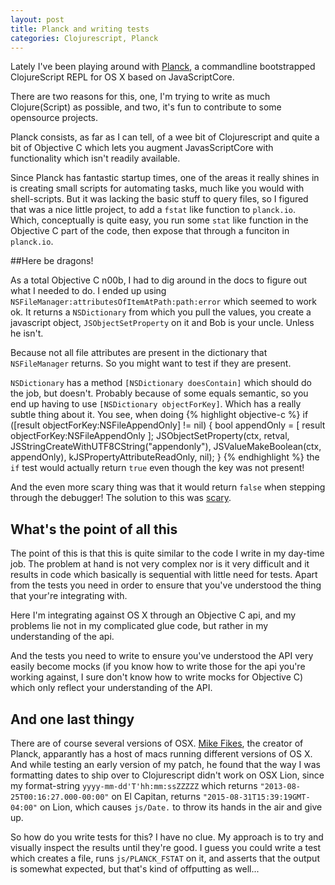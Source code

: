 ```yaml
---
layout: post
title: Planck and writing tests
categories: Clojurescript, Planck
---
```


Lately I've been playing around with [Planck](http://planck-repl.org),
a commandline bootstrapped ClojureScript REPL for OS X based on
JavaScriptCore.

There are two reasons for this, one, I'm trying to write as much
Clojure(Script) as possible, and two, it's fun to contribute to some
opensource projects.

Planck consists, as far as I can tell, of a wee bit of Clojurescript
and quite a bit of Objective C which lets you augment JavasScriptCore
with functionality which isn't readily available.

Since Planck has fantastic startup times, one of the areas it really
shines in is creating small scripts for automating tasks, much like
you would with shell-scripts. But it was lacking the basic stuff to
query files, so I figured that was a nice little project, to add a
`fstat` like function to `planck.io`. Which, conceptually is quite
easy, you run some `stat` like function in the Objective C part of the
code, then expose that through a funciton in `planck.io`.

##Here be dragons!

As a total Objective C n00b, I had to dig around in the docs to figure
out what I needed to do. I ended up using
`NSFileManager:attributesOfItemAtPath:path:error` which seemed to work
ok. It returns a `NSDictionary` from which you pull the values, you
create a javascript object, `JSObjectSetProperty` on it and Bob is
your uncle. Unless he isn't.

Because not all file attributes are present in the dictionary that
`NSFileManager` returns. So you might want to test if they are
present.

`NSDictionary` has a method `[NSDictionary doesContain]` which should
do the job, but doesn't. Probably because of some equals semantic, so
you end up having to use `[NSDictionary objectForKey]`. Which has a
really subtle thing about it. You see, when doing
{% highlight objective-c %}
if ([result objectForKey:NSFileAppendOnly] != nil) {
   bool appendOnly = [ result objectForKey:NSFileAppendOnly ];
   JSObjectSetProperty(ctx, retval, JSStringCreateWithUTF8CString("appendonly"),
                       JSValueMakeBoolean(ctx, appendOnly),
		       kJSPropertyAttributeReadOnly, nil);
}
{% endhighlight %}
the `if` test would actually return `true` even though the key was not present!

And the even more scary thing was that it would return `false` when
stepping through the debugger! The solution to this was
[scary](https://github.com/mfikes/planck/blob/master/planck/PLKClojureScriptEngine.m#L570).

## What's the point of all this

The point of this is that this is quite similar to the code I write in
my day-time job. The problem at hand is not very complex nor is it
very difficult and it results in code which basically is sequential
with little need for tests. Apart from the tests you need in order to
ensure that you've understood the thing that your're integrating with.

Here I'm integrating against OS X through an Objective C api, and my
problems lie not in my complicated glue code, but rather in my
understanding of the api.

And the tests you need to write to ensure you've understood the API
very easily become mocks (if you know how to write those for the api
you're working against, I sure don't know how to write mocks for
Objective C) which only reflect your understanding of the API.

## And one last thingy

There are of course several versions of
OSX. [Mike Fikes](https://www.twitter.com/mfikes), the creator of
Planck, apparantly has a host of macs running different versions of OS
X. And while testing an early version of my patch, he found that the
way I was formatting dates to ship over to Clojurescript didn't work
on OSX Lion, since my format-string `yyyy-mm-dd'T'hh:mm:ssZZZZZ`
which returns `"2013-08-25T00:16:27.000-00:00"` on El Capitan, returns
`"2015-08-31T15:39:19GMT-04:00"` on Lion, which causes `js/Date.` to
throw its hands in the air and give up.

So how do you write tests for this? I have no clue. My approach is to
try and visually inspect the results until they're good. I guess you
could write a test which creates a file, runs `js/PLANCK_FSTAT` on it,
and asserts that the output is somewhat expected, but that's kind of
offputting as well...
